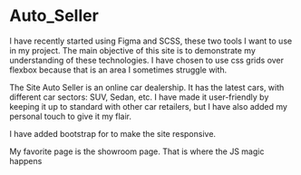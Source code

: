 # Auto_Seller

I have recently started using Figma and SCSS, these two tools I want to use in my project.
The main objective of this site is to demonstrate my understanding of these technologies.
I have chosen to use css grids over flexbox because that is an area I sometimes struggle with.

The Site Auto Seller is an online car dealership. It has the latest cars, with different car sectors: SUV, Sedan, etc.
I have made it user-friendly by keeping it up to standard with other car retailers, but I have also added my personal touch to give it my flair.

I have added bootstrap for to make the site responsive.

My favorite page is the showroom page. That is where the JS magic happens

